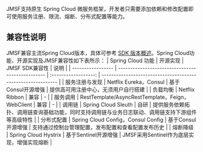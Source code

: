 JMSF支持原生 Spring Cloud 微服务框架，开发者只需要添加依赖和修改配置即可使用服务注册、限流、熔断、分布式配置等能力。


## 兼容性说明
JMSF兼容主流Spring Cloud版本，具体可参考 [SDK 版本概述](./0-SDK版本概述.md)。Spring Cloud功能、开源实现及JMSF兼容性如下表所示：
| Spring Cloud 功能 | 开源实现                                         |    JMSF SDK兼容性    | 说明                                                         |
| ----------------- | ------------------------------------------------ | :------------------: | ------------------------------------------------------------ |
| 服务注册与发现    | Netflix Eureka，Consul                           |  基于Consul开源增强  | 提供高可用注册中心，无须用户自行搭建                         |
| 负载均衡          | Netflix Ribbon                                   |         兼容         | -                                                            |
| 服务调用          | RestTemplate/AsyncRestTemplate，Feign，WebClient |         兼容         | -                                                            |
| 调用链            | Spring Cloud Sleuth                              |         自研         | 提供服务依赖拓扑、调用链查询基础功能，同时支持调用链与业务日志联动、调用链支持下游组件等高级特性 |
| 分布式配置        | Spring Cloud Config，Consul Config               |  基于Consul开源增强  | 支持通过控制台管理配置，发布配置和查看配置发布历史           |
| 熔断降级          | Spring Cloud Hystrix                             | 基于Sentinel开源增强 | JMSF采用Sentinel作为底层实现，增强实现熔断                   |

